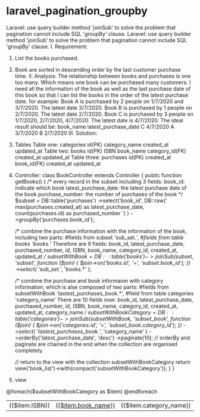# laravel_pagination_groupby
Laravel: use query builder method 'joinSub' to solve the problem that pagination cannot include SQL 'groupBy' clause.
Laravel: use query builder method 'joinSub' to solve the problem that pagination cannot include SQL 'groupBy' clause.
I. Requirement:
1. List the books purchased.
2. Book are sorted in descending order by the last customer purchase time.
II. Analysis:
The relationship between books and purchases is one too many. Which means one book can be purchased many customers. I need all the information of the book as well as the last purchase date of this book so that I can list the books in the order of the latest purchase date.
for example:
Book A is purchased by 2 people on 1/7/2020 and 3/7/2020. The latest date 3/7/2020.
Book B is purchased by 1 people on 2/7/2020. The latest date 2/7/2020.
Book C is purchased by 3 people on 1/7/2020, 2/7/2020, 4/7/2020. The latest date is 4/7/2020.
The ideal result should be:
book_name latest_purchase_date
C 4/7/2020
A 3/7/2020
B 2/7/2020
III. Solution:
1. Tables
Table one: categories
	id(PK)
	category_name
	created_at
	updated_at
Table two: books
	id(PK)
	ISBN
	book_name
	category_id(FK)
	created_at
	updated_at
Table three: purchases
	id(PK)
	created_at
	book_id(FK)
	created_at
	updated_at

2. Controller:
class BookController extends Controller
{
	public function getBooks() {
	/* every record in the subset including 3 fields:
	book_id: indicate which book
	latest_purchase_date: the latest purchase date of the book
	purchase_number: the number of purchases of the book
	*/
	$subset = DB::table('purchases')
	->select('book_id',
			DB::raw('
				max(purchases.created_at) as latest_purchase_date,
				count(purchases.id) as purchased_number
			')
		)
	->groupBy('purchases.book_id');

	/*
	combine the purchase information with the information of the book, including two parts:
		#fields from subset
		'sub_set.*',
		#fields from table books
		'books.*'
	Therefore are 9 fields:
	book_id, latest_purchase_date, purchased_number,
	id, ISBN, book_name, category_id, created_at, updated_at
	*/
	$subsetWithBook = DB::table('books')
	->joinSub($subset, 'subset', function ($join) {
	$join->on('books.id', '=', 'subset.book_id');
	})
	->select(
		'sub_set.*',
		'books.*'
	);

	/*
	combine the purchase and book informaion with category information, which is alse composed of two parts:
		#fields from subsetWithBook
		'lastest_purchases_book.*',
		#field from table categories
		'category_name'
	There are 10 fields now:
	book_id, latest_purchase_date, purchased_number, id, ISBN, book_name, category_id, created_at, updated_at,
	category_name
	*/
	$subsetWithBookCategory = DB::table('categories')
	->joinSub($subsetWithBook, 'subset_book', function ($join) {
		$join->on('categories.id', '=', 'subset_book.category_id');
	})
	->select(
		'lastest_purchases_book.*',
		'category_name'
	)
	->orderBy('latest_purchase_date', 'desc')
	->paginate(10);
	// orderBy and paginate are chained in the end when the collection are organised completely.


	// return to the view with the collection subsetWithBookCategory
	return view('book_list')->with(compact('subsetWithBookCategory'));
	}
}

3. view
<table>
    @foreach($subsetWithBookCategory as $item)
    <tr>
        <td>{{$item.ISBN}}</td>
        <td>
            <a href="book_purchases/{{item->id}}">
                {{$item.book_name}}
            </a>
        </td>
        <td>{{$item.category_name}}</td>
        <td>{{$item.latest_purchase_date}}</td>
    </tr>
    @endforeach
</table>
